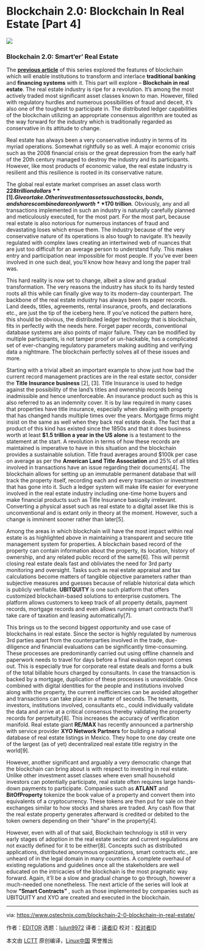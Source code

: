 [#]: collector: (lujun9972)
[#]: translator: ( )
[#]: reviewer: ( )
[#]: publisher: ( )
[#]: url: ( )
[#]: subject: (Blockchain 2.0: Blockchain In Real Estate [Part 4])
[#]: via: (https://www.ostechnix.com/blockchain-2-0-blockchain-in-real-estate/)
[#]: author: (EDITOR https://www.ostechnix.com/author/editor/)

Blockchain 2.0: Blockchain In Real Estate [Part 4]
======

![](https://www.ostechnix.com/wp-content/uploads/2019/03/Blockchain-In-Real-Estate-720x340.png)

### Blockchain 2.0: Smart‘er’ Real Estate

The [**previous article**][1] of this series explored the features of blockchain which will enable institutions to transform and interlace **traditional banking** and **financing systems** with it. This part will explore – **Blockchain in real estate**. The real estate industry is ripe for a revolution. It’s among the most actively traded most significant asset classes known to man. However, filled with regulatory hurdles and numerous possibilities of fraud and deceit, it’s also one of the toughest to participate in. The distributed ledger capabilities of the blockchain utilizing an appropriate consensus algorithm are touted as the way forward for the industry which is traditionally regarded as conservative in its attitude to change.

Real estate has always been a very conservative industry in terms of its myriad operations. Somewhat rightfully so as well. A major economic crisis such as the 2008 financial crisis or the great depression from the early half of the 20th century managed to destroy the industry and its participants. However, like most products of economic value, the real estate industry is resilient and this resilience is rooted in its conservative nature.

The global real estate market comprises an asset class worth **$228 trillion dollars** [1]. Give or take. Other investment assets such as stocks, bonds, and shares combined are only worth **$170 trillion**. Obviously, any and all transactions implemented in such an industry is naturally carefully planned and meticulously executed, for the most part. For the most part, because real estate is also notorious for numerous instances of fraud and devastating loses which ensue them. The industry because of the very conservative nature of its operations is also tough to navigate. It’s heavily regulated with complex laws creating an intertwined web of nuances that are just too difficult for an average person to understand fully. This makes entry and participation near impossible for most people. If you’ve ever been involved in one such deal, you’ll know how heavy and long the paper trail was.

This hard reality is now set to change, albeit a slow and gradual transformation. The very reasons the industry has stuck to its hardy tested roots all this while can finally give way to its modern-day counterpart. The backbone of the real estate industry has always been its paper records. Land deeds, titles, agreements, rental insurance, proofs, and declarations etc., are just the tip of the iceberg here. If you’ve noticed the pattern here, this should be obvious, the distributed ledger technology that is blockchain, fits in perfectly with the needs here. Forget paper records, conventional database systems are also points of major failure. They can be modified by multiple participants, is not tamper proof or un-hackable, has a complicated set of ever-changing regulatory parameters making auditing and verifying data a nightmare. The blockchain perfectly solves all of these issues and more.

Starting with a trivial albeit an important example to show just how bad the current record management practices are in the real estate sector, consider the **Title Insurance business** [2], [3]. Title Insurance is used to hedge against the possibility of the land’s titles and ownership records being inadmissible and hence unenforceable. An insurance product such as this is also referred to as an indemnity cover. It is by law required in many cases that properties have title insurance, especially when dealing with property that has changed hands multiple times over the years. Mortgage firms might insist on the same as well when they back real estate deals. The fact that a product of this kind has existed since the 1850s and that it does business worth at least **$1.5 trillion a year in the US alone** is a testament to the statement at the start. A revolution in terms of how these records are maintained is imperative to have in this situation and the blockchain provides a sustainable solution. Title fraud averages around $100k per case on average as per the **American Land Title Association** and 25% of all titles involved in transactions have an issue regarding their documents[4]. The blockchain allows for setting up an immutable permanent database that will track the property itself, recording each and every transaction or investment that has gone into it. Such a ledger system will make life easier for everyone involved in the real estate industry including one-time home buyers and make financial products such as Title Insurance basically irrelevant. Converting a physical asset such as real estate to a digital asset like this is unconventional and is extant only in theory at the moment. However, such a change is imminent sooner rather than later[5].

Among the areas in which blockchain will have the most impact within real estate is as highlighted above in maintaining a transparent and secure title management system for properties. A blockchain based record of the property can contain information about the property, its location, history of ownership, and any related public record of the same[6]. This will permit closing real estate deals fast and obliviates the need for 3rd party monitoring and oversight. Tasks such as real estate appraisal and tax calculations become matters of tangible objective parameters rather than subjective measures and guesses because of reliable historical data which is publicly verifiable. **UBITQUITY** is one such platform that offers customized blockchain-based solutions to enterprise customers. The platform allows customers to keep track of all property details, payment records, mortgage records and even allows running smart contracts that’ll take care of taxation and leasing automatically[7].

This brings us to the second biggest opportunity and use case of blockchains in real estate. Since the sector is highly regulated by numerous 3rd parties apart from the counterparties involved in the trade, due-diligence and financial evaluations can be significantly time-consuming. These processes are predominantly carried out using offline channels and paperwork needs to travel for days before a final evaluation report comes out. This is especially true for corporate real estate deals and forms a bulk of the total billable hours charged by consultants. In case the transaction is backed by a mortgage, duplication of these processes is unavoidable. Once combined with digital identities for the people and institutions involved along with the property, the current inefficiencies can be avoided altogether and transactions can take place in a matter of seconds. The tenants, investors, institutions involved, consultants etc., could individually validate the data and arrive at a critical consensus thereby validating the property records for perpetuity[8]. This increases the accuracy of verification manifold. Real estate giant **RE/MAX** has recently announced a partnership with service provider **XYO Network Partners** for building a national database of real estate listings in Mexico. They hope to one day create one of the largest (as of yet) decentralized real estate title registry in the world[9].

However, another significant and arguably a very democratic change that the blockchain can bring about is with respect to investing in real estate. Unlike other investment asset classes where even small household investors can potentially participate, real estate often requires large hands-down payments to participate. Companies such as **ATLANT** and **BitOfProperty** tokenize the book value of a property and convert them into equivalents of a cryptocurrency. These tokens are then put for sale on their exchanges similar to how stocks and shares are traded. Any cash flow that the real estate property generates afterward is credited or debited to the token owners depending on their “share” in the property[4].

However, even with all of that said, Blockchain technology is still in very early stages of adoption in the real estate sector and current regulations are not exactly defined for it to be either[8]. Concepts such as distributed applications, distributed anonymous organizations, smart contracts etc., are unheard of in the legal domain in many countries. A complete overhaul of existing regulations and guidelines once all the stakeholders are well educated on the intricacies of the blockchain is the most pragmatic way forward. Again, it’ll be a slow and gradual change to go through, however a much-needed one nonetheless. The next article of the series will look at how **“Smart Contracts”** , such as those implemented by companies such as UBITQUITY and XYO are created and executed in the blockchain.



--------------------------------------------------------------------------------

via: https://www.ostechnix.com/blockchain-2-0-blockchain-in-real-estate/

作者：[EDITOR][a]
选题：[lujun9972][b]
译者：[译者ID](https://github.com/译者ID)
校对：[校对者ID](https://github.com/校对者ID)

本文由 [LCTT](https://github.com/LCTT/TranslateProject) 原创编译，[Linux中国](https://linux.cn/) 荣誉推出

[a]: https://www.ostechnix.com/author/editor/
[b]: https://github.com/lujun9972
[1]: https://www.ostechnix.com/blockchain-2-0-redefining-financial-services/
